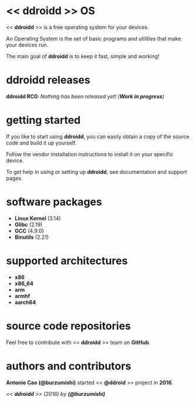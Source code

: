 # << ddroidd >> OS

<< **ddroidd** >> is a free operating system for your devices.

An Operating System is the set of basic programs and utilities that make your devices run.

The main goal of **ddroidd** is to keep it fast, simple and working!


# ddroidd releases

**ddroidd RC0**: _Nothing has been released yet! (**Work in progress**)_

# getting started

If you like to start using **ddroidd**, you can easily obtain a copy of the source code and build it up yourself.

Follow the vendor installation instructions to install it on your specific device.

To get help in using or setting up **ddroidd**, see documentation and support pages.


# software packages

- **Linux Kernel** (3.14)
- **Glibc** (2.19)
- **GCC** (4.9.0)
- **Binutils** (2.21)


# supported architectures

- **x86**
- **x86_64**
- **arm**
- **armhf**
- **aarch64**


# source code repositories

Feel free to contribute with << **ddroidd** >> team on **GitHub**.


# authors and contributors

**Antonio Cao** **(@burzumishi)** started << **@ddroid** >> project in **2016**.

_<< **ddroidd** >> (2016) by **(@burzumishi)**_
